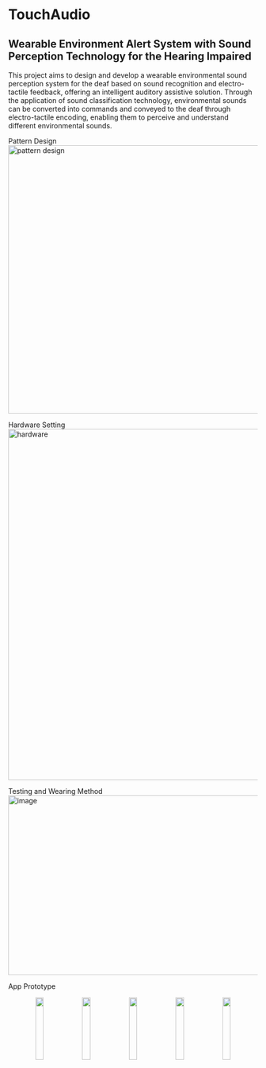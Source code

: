 # TouchAudio
## Wearable Environment Alert System with Sound Perception Technology for the Hearing Impaired
 This project aims to design and develop a wearable environmental sound perception
 system for the deaf based on sound recognition and electro-tactile feedback, offering an
 intelligent auditory assistive solution. Through the application of sound classification
 technology, environmental sounds can be converted into commands and conveyed to the deaf
 through electro-tactile encoding, enabling them to perceive and understand different
 environmental sounds.

Pattern Design
<img width="1605" height="542" alt="pattern design" src="https://github.com/user-attachments/assets/3756452a-57f0-498d-bd90-67371a06c696" />

Hardware Setting
<img width="1318" height="709" alt="hardware" src="https://github.com/user-attachments/assets/b7fa1045-846c-4cb8-8c3f-540ad53c76a0" />

Testing and Wearing Method
<img width="957" height="363" alt="image" src="https://github.com/user-attachments/assets/8d62343a-52e0-4cd0-a294-c80bd12d8c86" />

App Prototype
<p align="center">
  <img src="https://github.com/user-attachments/assets/6a66f14c-d876-420c-813c-114212db4785" width="18%" />
  <img src="https://github.com/user-attachments/assets/070d18ad-223d-495c-9a68-4d5325388899" width="18%" />
  <img src="https://github.com/user-attachments/assets/40f8e16b-1a5e-4aea-b7d9-049e0ca66027" width="18%" />
  <img src="https://github.com/user-attachments/assets/ea798f85-4a3c-4217-8085-36518583705d" width="18%" />
  <img src="https://github.com/user-attachments/assets/2540a052-6d16-4f7e-ac34-7c66bba8f8e6" width="18%" />
</p>



